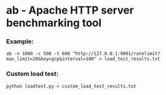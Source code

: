 # ab - Apache HTTP server benchmarking tool

### Example:
```
ab -n 1000 -c 500 -t 600 "http://127.0.0.1:9001/ratelimit?max_limit=20&key=gcp&interval=100" > load_test_results.txt
```

### Custom load test:
```
python loadtest.py > custom_load_test_results.txt
```
